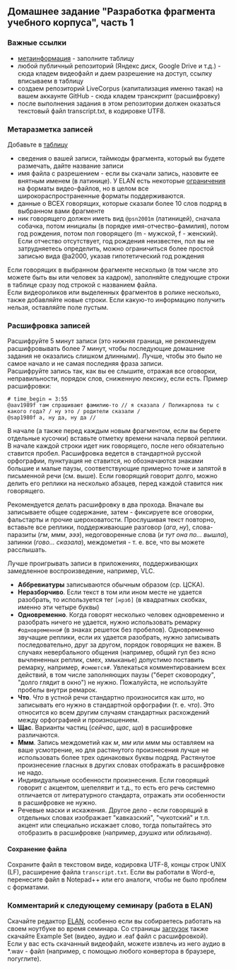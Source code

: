 ## Домашнее задание "Разработка фрагмента учебного корпуса", часть 1

### Важные ссылки  
* [метаинформация](https://docs.google.com/spreadsheets/d/19H5hNnkfotaz0_-A6ACYLIOTSc7mXCdV5Mgec1Kk02k/edit?usp=sharing) - заполните таблицу 
* любой публичный репозиторий (Яндекс диск, Google Drive и т.д.) - сюда кладем видеофайл и даем разрешение на доступ, ссылку вписываем в таблицу
* создаем репозиторий LiveCorpus (капитализация именно такая) на вашем аккаунте GitHub - сюда кладем транскрипт (расшифровку)  
* после выполнения задания в этом репозитории должен оказаться текстовый файл transcript.txt, в кодировке UTF8. 

### Метаразметка записей

Добавьте в [таблицу](https://docs.google.com/spreadsheets/d/19H5hNnkfotaz0_-A6ACYLIOTSc7mXCdV5Mgec1Kk02k/edit?usp=sharing) 
* сведения о вашей записи, таймкоды фрагмента, который вы будете размечать, дайте название записи 
* имя файла с разрешением - если вы скачали запись, назовите ее внятным именем (в латинице). У ELAN есть некоторые [ограничения](https://www.mpi.nl/corpus/html/elan/ch04s01.html) на форматы видео-файлов, но в целом все широкораспространенные форматы поддерживаются. 
* данные о ВСЕХ говорящих, которые сказали более 10 слов подряд в выбранном вами фрагменте 
* ник говорящего должен иметь вид `@psn2001m` (латиницей), сначала собачка, потом инициалы (в порядке имя-отчество-фамилия), потом год рождения, потом пол говорящего (m - мужской, f - женский). Если отчество отсутствует, год рождения неизвестен, пол вы не затрудняетесь определить, можно ограничиться более простой записью вида @a2000, указав гипотетический год рождения 

Если говорящих в выбранном фрагменте несколько (в том числе это можете быть вы или человек за кадром), заполняйте следующие строки в таблице сразу под строкой с названием файла.  
Если видеороликов или выделенных фрагментов в ролике несколько, также добавляйте новые строки. 
Если какую-то информацию получить нельзя, оставляйте поле пустым. 

### Расшифровка записей  

Расшифруйте 5 минут записи (это нижняя граница, не рекомендуем расшифровывать более 7 минут, чтобы последующие домашние задания не оказались слишком длинными). Лучше, чтобы это было не самое начало и не самая последняя фраза записи.  
Расшифруйте запись так, как вы ее слышите, отражая все оговорки, неправильности, порядок слов, сниженную лексику, если есть. Пример расшифровки:  
```
# time_begin = 3:55  
@aav1989f там спрашивают фамилию-то // я сказала / Поликарпова ты с какого года? / ну это / родители сказали / 
@sap1980f а, ну да, ну да //
```
В начале (а также перед каждым новым фрагментом, если вы берете отдельные кусочки) вставьте отметку времени начала первой реплики. 
В начале каждой строки идет ник говорящего, после него обязательно ставится пробел. 
Расшифровка ведется в стандартной русской орфографии, пунктуация не ставится, но обозначаются знаками большие и малые паузы, соответствующие примерно точке и запятой в письменной речи 
(см. выше). Если говорящий говорит долго, можно делить его реплики на несколько абзацев, перед каждой ставится ник говорящего. 

Рекомендуется делать расшифровку в два прохода. Вначале вы записываете общее содержание, затем - фиксируете все оговорки, фальстарты и прочие шероховатости. 
Прослушивая текст повторно, вставьте все реплики, поддерживающие разговор (_ага_, _ну_), слова-паразиты (_гм_, _ммм_, _эээ_), недоговоренные слова (_и тут она по... вышла_), запинки (_гово... сказала_), междометия - т. е. все, что вы можете расслышать.
 
Лучше проигрывать записи в приложениях, поддерживающих замедленное воспроизведение, например, VLC.  

* __Аббревиатуры__ записываются обычным образом (ср. ЦСКА). 
* __Неразборчиво__. Если текст в том или ином месте не удается разобрать, то используется тег `[нрзб]` (в квадратных скобках, именно эти четыре буквы)  
* __Одновременно__. Когда говорят несколько человек одновременно и разобрать ничего не удается, нужно использовать ремарку `#одновременно#` (в знаках решеток без пробелов). 
Одновременно звучащие реплики, если их удается разобрать, нужно записывать последовательно, друг за другом, порядок говорящих не важен. 
В случаях невербального общения (например, общий гул без ясно вычлененных реплик, смех, хмыканье) допустимо поставить ремарку, например, `#смеются#`. 
Увлекаться комментированием всех действий, в том числе заполняющих паузы ("берет сковородку", "долго глядит в окно") не нужно. Пожалуйста, не используйте пробелы внутри ремарок. 
* __Что__. _Что_ в устной речи стандартно произносится как _што_, но записывать его нужно в стандартной орфографии (т. е. _что_). Это относится ко всем другим случаям стандартных расхождений между орфографией и произношением.  
* __Щас__. Варианты частиц (_сейчас_, _щас_, _ща_) в расшифровке различаются.  
* __Ммм__. Запись междометий как _м_, _мм_ или _ммм_ мы оставляем на ваше усмотрение, но для растянутого произнесения лучше не использовать более трех одинаковых буквы подряд. Растянутое произнесение гласных в других словах отображать в расшифровке не надо.     
* Индивидуальные особенности произнесения. Если говорящий говорит с акцентом, шепелявит и т.д., то есть его речь системно отличается от литературного стандарта, отражать эти особенности в расшифровке не нужно.  
* Речевые маски и искажения. Другое дело - если говорящий в отдельных словах изображает "кавказский", "чукотский" и т.п. акцент или специально искажает слово, тогда попытайтесь это отобразить в расшифровке (например, _дэушка_ или _облизьяна_).   

#### Сохранение файла
Сохраните файл в текстовом виде, кодировка UTF-8, концы строк UNIX (LF), расширение файла `transcript.txt`. Если вы работали в Word-е, перенесите файл в Notepad++ или его аналоги, чтобы не было проблем с форматами. 

### Комментарий к следующему семинару (работа в ELAN) 
Скачайте редактор [ELAN](https://tla.mpi.nl/tools/tla-tools/elan/), особенно если вы собираетесь работать на своем ноутбуке во время семинара. 
Со страницы [загрузок](https://tla.mpi.nl/tools/tla-tools/elan/download/) также скачайте Example Set (видео, аудио и .eaf файл с расшифровкой).  
Если у вас есть скачанный видеофайл, можете извлечь из него аудио в *.wav - файл (например, с помощью любого конвертора в браузере, погуглите).  

